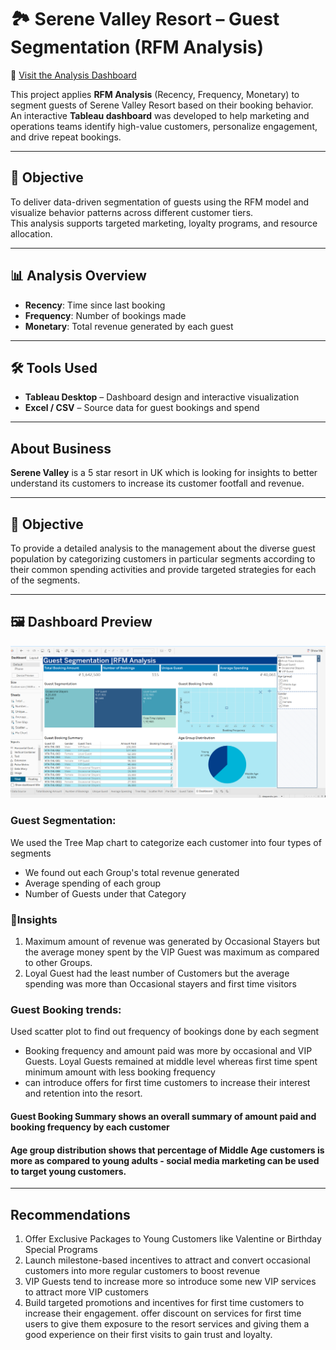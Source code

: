 # 🏞️ Serene Valley Resort – Guest Segmentation (RFM Analysis)

🔗 [Visit the Analysis Dashboard](https://public.tableau.com/views/SereneValley_Guest_Segmentation_RFM_Analysis/Dashboard?:language=en-US&:sid=&:redirect=auth&:display_count=n&:origin=viz_share_link)

This project applies **RFM Analysis** (Recency, Frequency, Monetary) to segment guests of Serene Valley Resort based on their booking behavior. An interactive **Tableau dashboard** was developed to help marketing and operations teams identify high-value customers, personalize engagement, and drive repeat bookings.

---

## 🎯 Objective

To deliver data-driven segmentation of guests using the RFM model and visualize behavior patterns across different customer tiers.  
This analysis supports targeted marketing, loyalty programs, and resource allocation.

---

## 📊 Analysis Overview

- **Recency**: Time since last booking  
- **Frequency**: Number of bookings made  
- **Monetary**: Total revenue generated by each guest

---
## 🛠️ Tools Used
- **Tableau Desktop** – Dashboard design and interactive visualization  
- **Excel / CSV** – Source data for guest bookings and spend

---
## About Business
**Serene Valley** is a 5 star resort in UK which is looking for insights to better understand its customers to increase its customer footfall and revenue.

---
## 🎯 Objective
To provide a detailed analysis to the management about the diverse guest population by categorizing customers in particular segments according to their common spending activities and provide targeted strategies for each of the segments.

---
## 🖼️ Dashboard Preview 

![](https://github.com/Deepanshu985/Serenevalley_RFM_Analysis_Dashboard/blob/0bf62e0619e6a760092ab9c71d0b17a0ab6fd10a/serenevalley_RFM_Analysis.png)

### Guest Segmentation: 
We used the Tree Map chart to categorize each customer into four types of segments
   - We found out each Group's total revenue generated
   - Average spending of each group
   - Number of Guests under that Category

### 🧠Insights

1. Maximum amount of revenue was generated by Occasional Stayers but the average money spent by the VIP Guest was maximum as compared to other Groups.
2. Loyal Guest had the least number of Customers but the average spending was more than Occasional stayers and first time visitors

### Guest Booking trends: 
Used scatter plot to find out frequency of bookings done by each segment
- Booking frequency and amount paid was more by occasional and VIP Guests. Loyal Guests remained at middle level whereas first time spent minimum amount with less booking frequency
- can introduce offers for first time customers to increase their interest and retention into the resort.

#### Guest Booking Summary shows an overall summary of amount paid and booking frequency by each customer

#### Age group distribution shows that percentage of Middle Age customers is more as compared to young adults - social media marketing can be used to target young customers.

---
## Recommendations

1. Offer Exclusive Packages to Young Customers like Valentine or Birthday Special Programs 
2. Launch milestone-based incentives to attract and convert occasional customers into more regular customers to boost revenue
3. VIP Guests tend to increase more so introduce some new VIP services to attract more VIP customers
4. Build targeted promotions and incentives for first time customers to increase their engagement. offer discount on services for first time users to give them exposure to the resort services    and giving them a good experience on their first visits to gain trust and loyalty.

